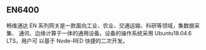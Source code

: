 <!--
 Copyright (C) 2024 wwhai

 This program is free software: you can redistribute it and/or modify
 it under the terms of the GNU Affero General Public License as
 published by the Free Software Foundation, either version 3 of the
 License, or (at your option) any later version.

 This program is distributed in the hope that it will be useful,
 but WITHOUT ANY WARRANTY; without even the implied warranty of
 MERCHANTABILITY or FITNESS FOR A PARTICULAR PURPOSE.  See the
 GNU Affero General Public License for more details.

 You should have received a copy of the GNU Affero General Public License
 along with this program.  If not, see <https://www.gnu.org/licenses/>.
-->

## EN6400
畅维通达 EN 系列网关是一款面向工业、农业、交通运输、科研等领域，集数据采集、
通讯、边缘计算于一体的通用设备。设备的操作系统采用 Ubuntu18.04.6 LTS，用户可
以基于 Node-RED 快捷的二次开发。